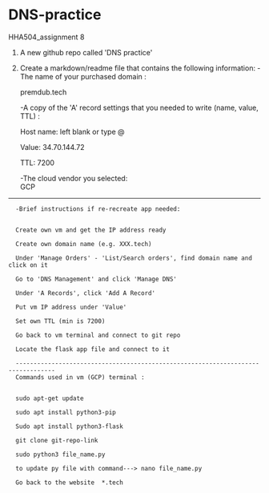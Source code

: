 # DNS-practice
HHA504_assignment 8  

1.  A new github repo called 'DNS practice'

   

2. Create a markdown/readme file that contains the following information: 
     -The name of your purchased domain :  
     
      premdub.tech
      

     -A copy of the 'A' record settings that you needed to write (name, value, TTL) :
     
      Host name: left blank or type @
      
      Value: 34.70.144.72
      
      TTL: 7200
      

      -The cloud vendor you selected:  
      GCP  
      
------------------------------------------------------------------
      -Brief instructions if re-recreate app needed:
      

      Create own vm and get the IP address ready
      
      Create own domain name (e.g. XXX.tech)
      
      Under 'Manage Orders' - 'List/Search orders', find domain name and click on it
      
      Go to 'DNS Management' and click 'Manage DNS'
      
      Under 'A Records', click 'Add A Record'
      
      Put vm IP address under 'Value'
      
      Set own TTL (min is 7200)
      
      Go back to vm terminal and connect to git repo
      
      Locate the flask app file and connect to it
      
      ---------------------------------------------------------------------------------
      Commands used in vm (GCP) terminal :
      

      sudo apt-get update
      
      sudo apt install python3-pip
      
      Sudo apt install python3-flask
      
      git clone git-repo-link
      
      sudo python3 file_name.py
      
      to update py file with command---> nano file_name.py
      
      Go back to the website  *.tech 
     

